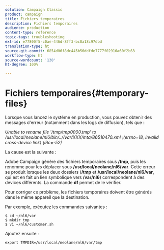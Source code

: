 ```yaml
---
solution: Campaign Classic
product: campaign
title: Fichiers temporaires
description: Fichiers temporaires
audience: production
content-type: reference
topic-tags: troubleshooting
exl-id: e77800f5-c0ae-446d-8ff3-bc8a18c97dbd
translation-type: ht
source-git-commit: 6854d06f8dc445b56ddfde7777f02916a60f2b63
workflow-type: ht
source-wordcount: '130'
ht-degree: 100%

---
```


# Fichiers temporaires{#temporary-files}

Lorsque vous lancez le système en production, vous pouvez obtenir des messages d&#39;erreur (notamment dans les logs de diffusion), tels que :

*Unable to rename file &#39;/tmp/tmp0000.tmp&#39; to /usr/local/neolane/nl6/bin/..//var/XXX/mta/86510470.xml ;(errno=18, Invalid cross-device link) (iRc=-52)*

La cause est la suivante :

Adobe Campaign génère des fichiers temporaires sous **/tmp**, puis les renomme pour les déplacer sous **/usr/local/neolane/nl6/var**. Cette erreur se produit lorsque les deux dossiers (**/tmp** et **/usr/local/neolane/nl6/var**, qui est en fait un lien symbolique vers **/var/nl6**) correspondent à des devices différents. La commande **df** permet de le vérifier.

Pour corriger ce problème, les fichiers temporaires doivent être générés dans le même appareil que la destination.

Par exemple, exécutez les commandes suivantes :

```
$ cd ~/nl6/var
$ mkdir tmp
$ vi ~/nl6/customer.sh
```

Ajoutez ensuite :

```
export TMPDIR=/usr/local/neolane/nl6/var/tmp 
```
